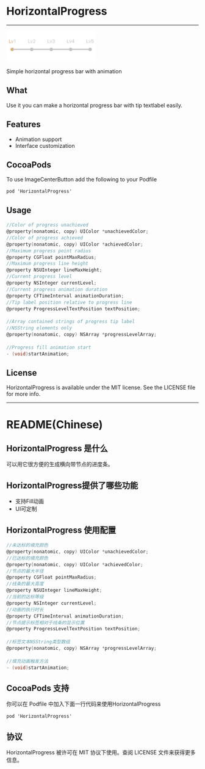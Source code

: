 # HorizontalProgress
---

<img src="HorizontalProgress-demo.gif" width="234" height="81" />

Simple horizontal progress bar with animation
## What

Use it you can make a horizontal progress bar with tip textlabel easily.

## Features

* Animation support
* Interface customization

## CocoaPods
To use ImageCenterButton add the following to your Podfile

    pod 'HorizontalProgress'

## Usage
```objective-c
//Color of progress unachieved
@property(nonatomic, copy) UIColor *unachievedColor;
//Color of progress achieved
@property(nonatomic, copy) UIColor *achievedColor;
//Maximum progress point radius
@property CGFloat pointMaxRadius;
//Maximum progress line height
@property NSUInteger lineMaxHeight;
//Current progress level
@property NSInteger currentLevel;
//Current progress animation duration
@property CFTimeInterval animationDuration;
//Tip label position relative to progress line
@property ProgressLevelTextPosition textPosition;

//Array contained strings of progress tip label
//NSString elements only
@property(nonatomic, copy) NSArray *progressLevelArray;

//Progress fill animation start
- (void)startAnimation;
```
 
## License

HorizontalProgress is available under the MIT license. See the LICENSE file for more info.

---
README(Chinese)
==========

## HorizontalProgress 是什么

可以用它很方便的生成横向带节点的进度条。

## HorizontalProgress提供了哪些功能

 * 支持Fill动画
 * UI可定制

## HorizontalProgress 使用配置
```objective-c
//未达标的填充颜色
@property(nonatomic, copy) UIColor *unachievedColor;
//已达标的填充颜色
@property(nonatomic, copy) UIColor *achievedColor;
//节点的最大半径
@property CGFloat pointMaxRadius;
//线条的最大高度
@property NSUInteger lineMaxHeight;
//当前的达标等级
@property NSInteger currentLevel;
//动画的执行时长
@property CFTimeInterval animationDuration;
//节点提示标签相对于线条的显示位置
@property ProgressLevelTextPosition textPosition;

//标签文本NSString类型数组
@property(nonatomic, copy) NSArray *progressLevelArray;

//填充动画触发方法
- (void)startAnimation;
```

## CocoaPods 支持

你可以在 Podfile 中加入下面一行代码来使用HorizontalProgress

    pod 'HorizontalProgress'

## 协议

HorizontalProgress 被许可在 MIT 协议下使用。查阅 LICENSE 文件来获得更多信息。
